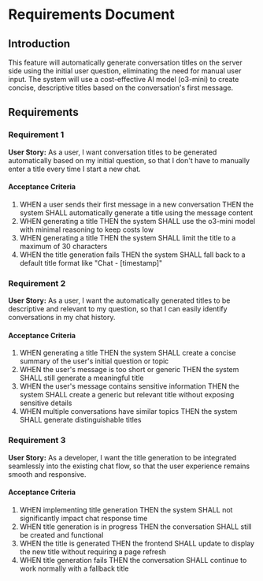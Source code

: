 # Requirements Document

## Introduction

This feature will automatically generate conversation titles on the server side using the initial user question, eliminating the need for manual user input. The system will use a cost-effective AI model (o3-mini) to create concise, descriptive titles based on the conversation's first message.

## Requirements

### Requirement 1

**User Story:** As a user, I want conversation titles to be generated automatically based on my initial question, so that I don't have to manually enter a title every time I start a new chat.

#### Acceptance Criteria

1. WHEN a user sends their first message in a new conversation THEN the system SHALL automatically generate a title using the message content
2. WHEN generating a title THEN the system SHALL use the o3-mini model with minimal reasoning to keep costs low
3. WHEN generating a title THEN the system SHALL limit the title to a maximum of 30 characters
4. WHEN the title generation fails THEN the system SHALL fall back to a default title format like "Chat - [timestamp]"

### Requirement 2

**User Story:** As a user, I want the automatically generated titles to be descriptive and relevant to my question, so that I can easily identify conversations in my chat history.

#### Acceptance Criteria

1. WHEN generating a title THEN the system SHALL create a concise summary of the user's initial question or topic
2. WHEN the user's message is too short or generic THEN the system SHALL still generate a meaningful title
3. WHEN the user's message contains sensitive information THEN the system SHALL create a generic but relevant title without exposing sensitive details
4. WHEN multiple conversations have similar topics THEN the system SHALL generate distinguishable titles

### Requirement 3

**User Story:** As a developer, I want the title generation to be integrated seamlessly into the existing chat flow, so that the user experience remains smooth and responsive.

#### Acceptance Criteria

1. WHEN implementing title generation THEN the system SHALL not significantly impact chat response time
2. WHEN title generation is in progress THEN the conversation SHALL still be created and functional
3. WHEN the title is generated THEN the frontend SHALL update to display the new title without requiring a page refresh
4. WHEN title generation fails THEN the conversation SHALL continue to work normally with a fallback title